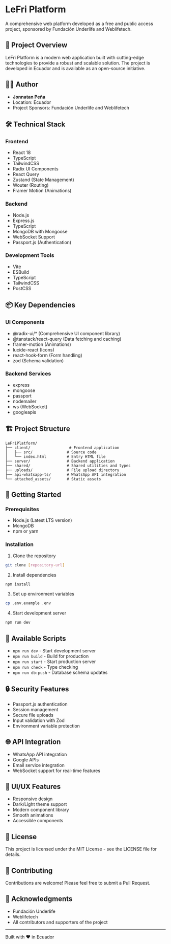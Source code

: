 # LeFri Platform

A comprehensive web platform developed as a free and public access project, sponsored by Fundación Underlife and Weblifetech.

## 🚀 Project Overview

LeFri Platform is a modern web application built with cutting-edge technologies to provide a robust and scalable solution. The project is developed in Ecuador and is available as an open-source initiative.

## 👨‍💻 Author

- **Jonnatan Peña**
- Location: Ecuador
- Project Sponsors: Fundación Underlife and Weblifetech

## 🛠️ Technical Stack

### Frontend
- React 18
- TypeScript
- TailwindCSS
- Radix UI Components
- React Query
- Zustand (State Management)
- Wouter (Routing)
- Framer Motion (Animations)

### Backend
- Node.js
- Express.js
- TypeScript
- MongoDB with Mongoose
- WebSocket Support
- Passport.js (Authentication)

### Development Tools
- Vite
- ESBuild
- TypeScript
- TailwindCSS
- PostCSS

## 📦 Key Dependencies

### UI Components
- @radix-ui/* (Comprehensive UI component library)
- @tanstack/react-query (Data fetching and caching)
- framer-motion (Animations)
- lucide-react (Icons)
- react-hook-form (Form handling)
- zod (Schema validation)

### Backend Services
- express
- mongoose
- passport
- nodemailer
- ws (WebSocket)
- googleapis

## 🏗️ Project Structure

```
LeFriPlatform/
├── client/                 # Frontend application
│   ├── src/               # Source code
│   └── index.html         # Entry HTML file
├── server/                # Backend application
├── shared/                # Shared utilities and types
├── uploads/               # File upload directory
├── api-whatsapp-ts/       # WhatsApp API integration
└── attached_assets/       # Static assets
```

## 🚀 Getting Started

### Prerequisites
- Node.js (Latest LTS version)
- MongoDB
- npm or yarn

### Installation

1. Clone the repository
```bash
git clone [repository-url]
```

2. Install dependencies
```bash
npm install
```

3. Set up environment variables
```bash
cp .env.example .env
```

4. Start development server
```bash
npm run dev
```

## 📝 Available Scripts

- `npm run dev` - Start development server
- `npm run build` - Build for production
- `npm run start` - Start production server
- `npm run check` - Type checking
- `npm run db:push` - Database schema updates

## 🔒 Security Features

- Passport.js authentication
- Session management
- Secure file uploads
- Input validation with Zod
- Environment variable protection

## 🌐 API Integration

- WhatsApp API integration
- Google APIs
- Email service integration
- WebSocket support for real-time features

## 🎨 UI/UX Features

- Responsive design
- Dark/Light theme support
- Modern component library
- Smooth animations
- Accessible components

## 📄 License

This project is licensed under the MIT License - see the LICENSE file for details.

## 🤝 Contributing

Contributions are welcome! Please feel free to submit a Pull Request.

## 🙏 Acknowledgments

- Fundación Underlife
- Weblifetech
- All contributors and supporters of the project

---

Built with ❤️ in Ecuador 